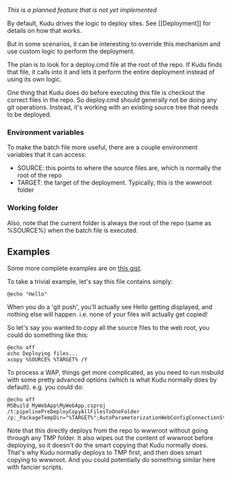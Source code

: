 *This is a planned feature that is not yet implemented*

By default, Kudu drives the logic to deploy sites. See [[Deployment]] for details on how that works.

But in some scenarios, it can be interesting to override this mechanism and use custom logic to perform the deployment.

The plan is to look for a deploy.cmd file at the root of the repo. If Kudu finds that file, it calls into it and lets it perform the entire deployment instead of using its own logic.

One thing that Kudu does do before executing this file is checkout the correct files in the repo. So deploy.cmd should generally not be doing any git operations. Instead, it's working with an existing source tree that needs to be deployed.

### Environment variables

To make the batch file more useful, there are a couple environment variables that it can access:

- SOURCE: this points to where the source files are, which is normally the root of the repo
- TARGET: the target of the deployment. Typically, this is the wwwroot folder


### Working folder

Also, note that the current folder is always the root of the repo (same as %SOURCE%) when the batch file is executed.


## Examples

Some more complete examples are on [this gist](https://gist.github.com/3342182).

To take a trivial example, let's say this file contains simply:

    @echo "Hello"

When you do a 'git push', you'll actually see Hello getting displayed, and nothing else will happen. i.e. none of your files will actually get copied!

So let's say you wanted to copy all the source files to the web root, you could do something like this:

    @echo off
    echo Deploying files...
    xcopy %SOURCE% %TARGET% /Y

To process a WAP, things get more complicated, as you need to run msbuild with some pretty advanced options (which is what Kudu normally does by default). e.g. you could do:

    @echo off
    MSBuild MyWebApp\MyWebApp.csproj /t:pipelinePreDeployCopyAllFilesToOneFolder /p:_PackageTempDir="%TARGET%";AutoParameterizationWebConfigConnectionStrings=false;Configuration=Debug;SolutionDir="%SOURCE%"
    
Note that this directly deploys from the repo to wwwroot without going through any TMP folder. It also wipes out the content of wwwroot before deploying, so it doesn't do the smart copying that Kudu normally does. That's why Kudu normally deploys to TMP first, and then does smart copying to wwwroot. And you could potentially do something similar here with fancier scripts.